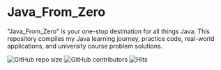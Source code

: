# Java_From_Zero
"Java_From_Zero" is your one-stop destination for all things Java. This repository compiles my Java learning journey, practice code, real-world applications, and university course problem solutions.


![GitHub repo size](https://img.shields.io/github/repo-size/TashinParvez/Java_From_Zero)
![GitHub contributors](https://img.shields.io/github/contributors/TashinParvez/Java_From_Zero)
![Hits](https://hits.seeyoufarm.com/api/count/incr/badge.svg?url=https://github.com/TashinParvez/Java_From_Zero)
